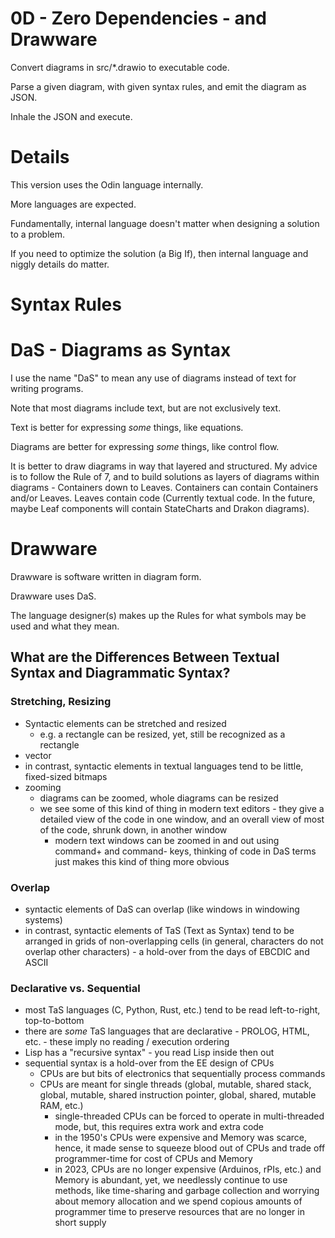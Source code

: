 # 0D - Zero Dependencies - and Drawware

Convert diagrams in src/*.drawio to executable code.

Parse a given diagram, with given syntax rules, and emit the diagram as JSON.

Inhale the JSON and execute.

# Details

This version uses the Odin language internally.

More languages are expected.

Fundamentally, internal language doesn't matter when designing a solution to a problem.

If you need to optimize the solution (a Big If), then internal language and niggly details do matter.

# Syntax Rules 

# DaS - Diagrams as Syntax

I use the name "DaS" to mean any use of diagrams instead of text for writing programs.

Note that most diagrams include text, but are not exclusively text.

Text is better for expressing *some* things, like equations.

Diagrams are better for expressing *some* things, like control flow.

It is better to draw diagrams in way that layered and structured.  My advice is to follow the Rule of 7, and to build solutions as layers of diagrams within diagrams - Containers down to Leaves. Containers can contain Containers and/or Leaves. Leaves contain code (Currently textual code. In the future, maybe Leaf components will contain StateCharts and Drakon diagrams).

# Drawware

Drawware is software written in diagram form.

Drawware uses DaS.

The language designer(s) makes up the Rules for what symbols may be used and what they mean.

## What are the Differences Between Textual Syntax and Diagrammatic Syntax?
### Stretching, Resizing
  - Syntactic elements can be stretched and resized
	- e.g. a rectangle can be resized, yet, still be recognized as a rectangle
  - vector
  - in contrast, syntactic elements in textual languages tend to be little, fixed-sized bitmaps
  - zooming
	- diagrams can be zoomed, whole diagrams can be resized
	- we see some of this kind of thing in modern text editors - they give a detailed view of the code in one window, and an overall view of most of the code, shrunk down, in another window
		- modern text windows can be zoomed in and out using command+ and command- keys, thinking of code in DaS terms just makes this kind of thing more obvious

### Overlap
  - syntactic elements of DaS can overlap (like windows in windowing systems) 
  - in contrast, syntactic elements of TaS (Text as Syntax) tend to be arranged in grids of non-overlapping cells (in general, characters do not overlap other characters) - a hold-over from the days of EBCDIC and ASCII

### Declarative vs. Sequential
  - most TaS languages (C, Python, Rust, etc.) tend to be read left-to-right, top-to-bottom
  - there are *some* TaS languages that are declarative - PROLOG, HTML, etc. - these imply no reading / execution ordering
  - Lisp has a "recursive syntax" - you read Lisp inside then out
  - sequential syntax is a hold-over from the EE design of CPUs 
	- CPUs are but bits of electronics that sequentially process commands
	- CPUs are meant for single threads (global, mutable, shared stack, global, mutable, shared instruction pointer, global, shared, mutable RAM, etc.) 
		- single-threaded CPUs can be forced to operate in multi-threaded mode, but, this requires extra work and extra code
		- in the 1950's CPUs were expensive and Memory was scarce, hence, it made sense to squeeze blood out of CPUs and trade off programmer-time for cost of CPUs and Memory
		- in 2023, CPUs are no longer expensive (Arduinos, rPIs, etc.) and Memory is abundant, yet, we needlessly continue to use methods, like time-sharing and garbage collection and worrying about memory allocation and we spend copious amounts of programmer time to preserve resources that are no longer in short supply
		
